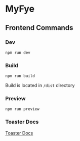 # MyFye

## Frontend Commands

### Dev

`npm run dev`

### Build

`npm run build`

Build is located in `/dist` directory

### Preview

`npm run preview`

### Toaster Docs

[Toaster Docs](https://react-hot-toast.com/docs/toast)

